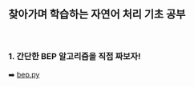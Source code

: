 ## 찾아가며 학습하는 자연어 처리 기초 공부

<br/>

### 1. 간단한 BEP 알고리즘을 직접 짜보자!
➡️ [bep.py](https://github.com/curomame/LanguageModel_Basic/blob/main/bep.py)